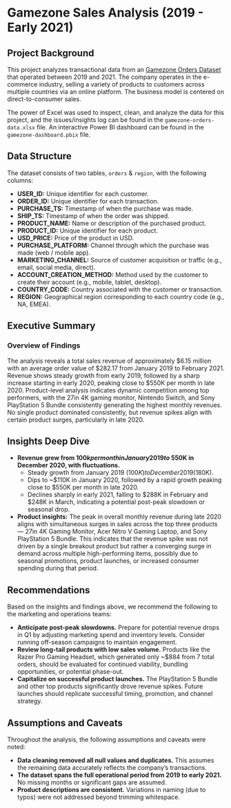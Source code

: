 # Gamezone Sales Analysis (2019 - Early 2021)

## Project Background

This project analyzes transactional data from an [Gamezone Orders Dataset](https://docs.google.com/spreadsheets/d/1uVlg4efe6QtUmYhyOk6lDNK72H6r-0je/edit?gid=1148435386#gid=1148435386) that operated between 2019 and 2021. The company operates in the e-commerce industry, selling a variety of products to customers across multiple countries via an online platform. The business model is centered on direct-to-consumer sales.

The power of Excel was used to inspect, clean, and analyze the data for this project, and the issues/insights log can be found in the `gamezone-orders-data.xlsx` file.
An interactive Power BI dashboard can be found in the `gamezone-dashboard.pbix` file.

## Data Structure

The dataset consists of two tables, `orders` & `region`, with the following columns:

- **USER_ID:** Unique identifier for each customer.
- **ORDER_ID:** Unique identifier for each transaction.
- **PURCHASE_TS:** Timestamp of when the purchase was made.
- **SHIP_TS:** Timestamp of when the order was shipped.
- **PRODUCT_NAME:** Name or description of the purchased product.
- **PRODUCT_ID:** Unique identifier for each product.
- **USD_PRICE:** Price of the product in USD.
- **PURCHASE_PLATFORM:** Channel through which the purchase was made (web / mobile app).
- **MARKETING_CHANNEL:** Source of customer acquisition or traffic (e.g., email, social media, direct).
- **ACCOUNT_CREATION_METHOD:** Method used by the customer to create their account (e.g., mobile, tablet, desktop).
- **COUNTRY_CODE:** Country associated with the customer or transaction.
- **REGION:** Geographical region corresponding to each country code (e.g., NA, EMEA).

## Executive Summary

### Overview of Findings

The analysis reveals a total sales revenue of approximately $6.15 million with an average order value of $282.17 from January 2019 to February 2021. Revenue shows steady growth from early 2019, followed by a sharp increase starting in early 2020, peaking close to $550K per month in late 2020. Product-level analysis indicates dynamic competition among top performers, with the 27in 4K gaming monitor, Nintendo Switch, and Sony PlayStation 5 Bundle consistently generating the highest monthly revenues. No single product dominated consistently, but revenue spikes align with certain product surges, particularly in late 2020.


## Insights Deep Dive

- **Revenue grew from $100k per month in January 2019 to ~$550K in December 2020, with fluctuations.**
  - Steady growth from January 2019 ($100K) to December 2019 ($180K).
  - Dips to ~$110K in January 2020, followed by a rapid growth peaking close to $550K per month in late 2020.
  - Declines sharply in early 2021, falling to $288K in February and $248K in March, indicating a potential post-peak slowdown or seasonal drop.
- **Product insights:** The peak in overall monthly revenue during late 2020 aligns with simultaneous surges in sales across the top three products — 27in 4K Gaming Monitor, Acer Nitro V Gaming Laptop, and Sony PlayStation 5 Bundle. This indicates that the revenue spike was not driven by a single breakout product but rather a converging surge in demand across multiple high-performing items, possibly due to seasonal promotions, product launches, or increased consumer spending during that period.


## Recommendations

Based on the insights and findings above, we recommend the following to the marketing and operations teams:

- **Anticipate post-peak slowdowns.** Prepare for potential revenue drops in Q1 by adjusting marketing spend and inventory levels. Consider running off-season campaigns to maintain engagement.
- **Review long-tail products with low sales volume.** Products like the Razer Pro Gaming Headset, which generated only ~$884 from 7 total orders, should be evaluated for continued viability, bundling opportunities, or potential phase-out.
- **Capitalize on successful product launches.** The PlayStation 5 Bundle and other top products significantly drove revenue spikes. Future launches should replicate successful timing, promotion, and channel strategy.

## Assumptions and Caveats

Throughout the analysis, the following assumptions and caveats were noted:

- **Data cleaning removed all null values and duplicates.** This assumes the remaining data accurately reflects the company’s transactions.
- **The dataset spans the full operational period from 2019 to early 2021.** No missing months or significant gaps are assumed.
- **Product descriptions are consistent.** Variations in naming (due to typos) were not addressed beyond trimming whitespace.
